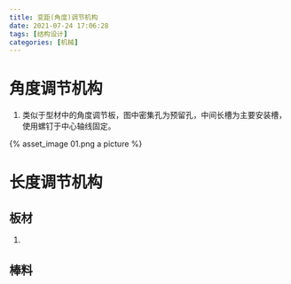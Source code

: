```yaml
---
title: 变距(角度)调节机构
date: 2021-07-24 17:06:28
tags: [结构设计]
categories: [机械]
---
```



# 角度调节机构

1. 类似于型材中的角度调节板，图中密集孔为预留孔，中间长槽为主要安装槽，使用螺钉于中心轴线固定。

{% asset_image 01.png a picture %}

# 长度调节机构

## 板材

1. 

## 棒料

## 